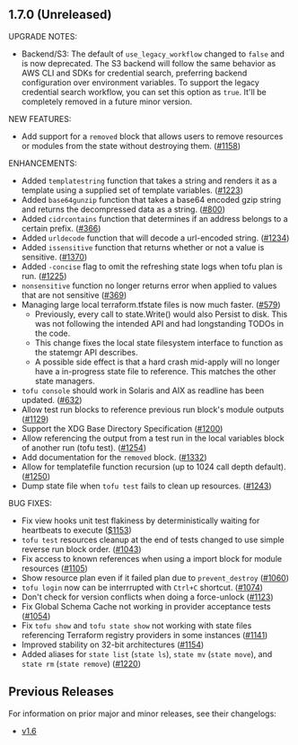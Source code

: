 ## 1.7.0 (Unreleased)

UPGRADE NOTES:
* Backend/S3: The default of `use_legacy_workflow` changed to `false` and is now deprecated. The S3 backend will follow the same behavior as AWS CLI and SDKs for credential search, preferring backend configuration over environment variables. To support the legacy credential search workflow, you can set this option as `true`. It'll be completely removed in a future minor version.


NEW FEATURES:
* Add support for a `removed` block that allows users to remove resources or modules from the state without destroying them. ([#1158](https://github.com/opentofu/opentofu/pull/1158))

ENHANCEMENTS:
* Added `templatestring` function that takes a string and renders it as a template using a supplied set of template variables. ([#1223](https://github.com/opentofu/opentofu/pull/1223))
* Added `base64gunzip` function that takes a base64 encoded gzip string and returns the decompressed data as a string. ([#800](https://github.com/opentofu/opentofu/issues/800))
* Added `cidrcontains` function that determines if an address belongs to a certain prefix. ([#366](https://github.com/opentofu/opentofu/issues/366))
* Added `urldecode` function that will decode a url-encoded string. ([#1234](https://github.com/opentofu/opentofu/issues/1234))
* Added `issensitive` function that returns whether or not a value is sensitive. ([#1370](https://github.com/opentofu/opentofu/issues/1370))
* Added `-concise` flag to omit the refreshing state logs when tofu plan is run. ([#1225](https://github.com/opentofu/opentofu/pull/1225))
* `nonsensitive` function no longer returns error when applied to values that are not sensitive ([#369](https://github.com/opentofu/opentofu/pull/369))
* Managing large local terraform.tfstate files is now much faster. ([#579](https://github.com/opentofu/opentofu/pull/579))
  * Previously, every call to state.Write() would also Persist to disk. This was not following the intended API and had longstanding TODOs in the code.
  * This change fixes the local state filesystem interface to function as the statemgr API describes.
  * A possible side effect is that a hard crash mid-apply will no longer have a in-progress state file to reference. This matches the other state managers.
* `tofu console` should work in Solaris and AIX as readline has been updated. ([#632](https://github.com/opentofu/opentofu/pull/632))
* Allow test run blocks to reference previous run block's module outputs ([#1129](https://github.com/opentofu/opentofu/pull/1129))
* Support the XDG Base Directory Specification ([#1200](https://github.com/opentofu/opentofu/pull/1200))
* Allow referencing the output from a test run in the local variables block of another run (tofu test). ([#1254](https://github.com/opentofu/opentofu/pull/1254))
* Add documentation for the `removed` block. ([#1332](https://github.com/opentofu/opentofu/pull/1332))
* Allow for templatefile function recursion (up to 1024 call depth default). ([#1250](https://github.com/opentofu/opentofu/pull/1250))
* Dump state file when `tofu test` fails to clean up resources. ([#1243](https://github.com/opentofu/opentofu/pull/1243))

BUG FIXES:
* Fix view hooks unit test flakiness by deterministically waiting for heartbeats to execute ([$1153](https://github.com/opentofu/opentofu/issues/1153))
* `tofu test` resources cleanup at the end of tests changed to use simple reverse run block order. ([#1043](https://github.com/opentofu/opentofu/pull/1043))
* Fix access to known references when using a import block for module resources ([#1105](https://github.com/opentofu/opentofu/pull/1105))
* Show resource plan even if it failed plan due to `prevent_destroy` ([#1060](https://github.com/opentofu/opentofu/pull/1060))
* `tofu login` now can be interrrupted with `Ctrl+C` shortcut. ([#1074](https://github.com/opentofu/opentofu/pull/1074))
* Don't check for version conflicts when doing a force-unlock ([#1123](https://github.com/opentofu/opentofu/pull/1123))
* Fix Global Schema Cache not working in provider acceptance tests ([#1054](https://github.com/opentofu/opentofu/pull/1054))
* Fix `tofu show` and `tofu state show` not working with state files referencing Terraform registry providers in some instances ([#1141](https://github.com/opentofu/opentofu/pull/1141))
* Improved stability on 32-bit architectures ([#1154](https://github.com/opentofu/opentofu/pull/1154))
* Added aliases for `state list` (`state ls`), `state mv` (`state move`), and `state rm` (`state remove`) ([#1220](https://github.com/opentofu/opentofu/pull/1220))

## Previous Releases

For information on prior major and minor releases, see their changelogs:

- [v1.6](https://github.com/opentofu/opentofu/blob/v1.6/CHANGELOG.md)
